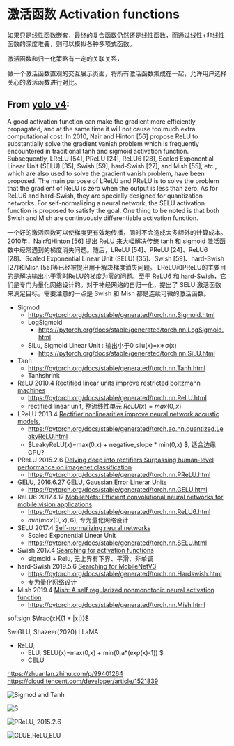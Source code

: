 # 激活函数 Activation functions

如果只是线性函数嵌套，最终的复合函数仍然还是线性函数，而通过线性+非线性函数的深度堆叠，则可以模拟各种多项式函数。

激活函数和归一化策略有一定的关联关系，

做一个激活函数直观的交互展示页面，将所有激活函数集成在一起，允许用户选择关心的激活函数进行对比。

## From [yolo_v4](../paper/cnn/yolo_v4.md):
A good activation function can make the gradient more efficiently propagated, and at the same time it will not cause too much extra computational cost. In 2010, Nair and Hinton [56] propose ReLU to substantially solve the gradient vanish problem which is frequently encountered in traditional tanh and sigmoid activation function. Subsequently, LReLU [54], PReLU [24], ReLU6 [28], Scaled Exponential Linear Unit (SELU) [35], Swish [59], hard-Swish [27], and Mish [55], etc., which are also used to solve the gradient vanish problem, have been proposed. The main purpose of LReLU and PReLU is to solve the problem that the gradient of ReLU is zero when the output is less than zero. As for ReLU6 and hard-Swish, they are specially designed for quantization networks. For self-normalizing a neural network, the SELU activation function is proposed to satisfy the goal. One thing to be noted is that both Swish and Mish are continuously differentiable activation function.

一个好的激活函数可以使梯度更有效地传播，同时不会造成太多额外的计算成本。 2010年，Nair和Hinton [56] 提出 ReLU 来大幅解决传统 tanh 和 sigmoid 激活函数中经常遇到的梯度消失问题。随后，LReLU [54]、PReLU [24]、ReLU6 [28]、Scaled Exponential Linear Unit (SELU) [35]、Swish [59]、hard-Swish [27]和Mish [55]等已经被提出用于解决梯度消失问题。 LReLU和PReLU的主要目的是解决输出小于零时ReLU的梯度为零的问题。至于 ReLU6 和 hard-Swish，它们是专门为量化网络设计的。对于神经网络的自归一化，提出了 SELU 激活函数来满足目标。需要注意的一点是 Swish 和 Mish 都是连续可微的激活函数。

* Sigmod
    * https://pytorch.org/docs/stable/generated/torch.nn.Sigmoid.html
    * LogSigmoid
        * https://pytorch.org/docs/stable/generated/torch.nn.LogSigmoid.html
    * SiLu, Sigmoid Linear Unit : 输出小于0 silu(x)=x∗σ(x)
        * https://pytorch.org/docs/stable/generated/torch.nn.SiLU.html
* Tanh
    * https://pytorch.org/docs/stable/generated/torch.nn.Tanh.html
    * Tanhshrink
* ReLU  2010.4 [Rectified linear units improve restricted boltzmann machines](#56)
    * https://pytorch.org/docs/stable/generated/torch.nn.ReLU.html
    * rectified linear unit, 整流线性单元 $ReLU(x)=max(0,x)$
* LReLU 2013.4 [Rectifier nonlinearities improve neural network acoustic models.](#54)
    * https://pytorch.org/docs/stable/generated/torch.ao.nn.quantized.LeakyReLU.html
    * $LeakyReLU(x)=max(0,x) + negative_slope * min(0,x) $, 适合边缘GPU?
* PReLU 2015.2.6 [Delving deep into rectifiers:Surpassing human-level performance on imagenet classification](https://arxiv.org/abs/1502.01852)
    * https://pytorch.org/docs/stable/generated/torch.nn.PReLU.html
* GELU, 2016.6.27 [GELU, Gaussian Error Linerar Units](./GELUs.md) 
    * https://pytorch.org/docs/stable/generated/torch.nn.GELU.html
* ReLU6 2017.4.17 [MobileNets: Efficient convolutional neural networks for mobile vision applications](./MobileNet_v1.md)
    * https://pytorch.org/docs/stable/generated/torch.nn.ReLU6.html
    * $min(max(0,x),6)$, 专为量化网络设计
* SELU  2017.4  [Self-normalizing neural networks](#35)
    * Scaled Exponential Linear Unit 
    * https://pytorch.org/docs/stable/generated/torch.nn.SELU.html
* Swish 2017.4 [Searching for activation functions](#59) 
    * sigmoid + Relu, 无上界有下界、平滑、非单调
* hard-Swish 2019.5.6 [Searching for MobileNetV3](./MobileNet_v3.md)
    * https://pytorch.org/docs/stable/generated/torch.nn.Hardswish.html
    * 专为量化网络设计
* Mish  2019.4 [Mish: A self regularized nonmonotonic neural activation function](#55)
    * https://pytorch.org/docs/stable/generated/torch.nn.Mish.html

softsign $\frac{x}{(1 + |x|)}$

SwiGLU, Shazeer(2020) LLaMA


* ReLU, 
    * ELU, $ELU(x)=max(0,x) + min(0,a*(exp(x)-1)) $    
    * CELU











https://zhuanlan.zhihu.com/p/99401264 
https://cloud.tencent.com/developer/article/1521839

![Sigmod and Tanh](./images/Activation/sigmoid_tanh.png)

![S](./images/Activation/sigmoid_tanh_relu_softplus.png)


![PReLU, 2015.2.6](./images/Activation/relu_prelu.png)

![GLUE,ReLU,ELU](./images/GELUs/fig_1.png)